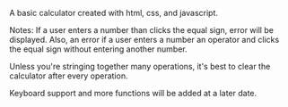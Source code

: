 A basic calculator created with html, css, and javascript.

Notes:
If a user enters a number than clicks the equal sign, error will be displayed. 
Also, an error if a user enters a number an operator and clicks the equal sign 
without entering another number.

Unless you're stringing together many operations, it's best to clear the calculator
after every operation.

Keyboard support and more functions will be added at a later date.